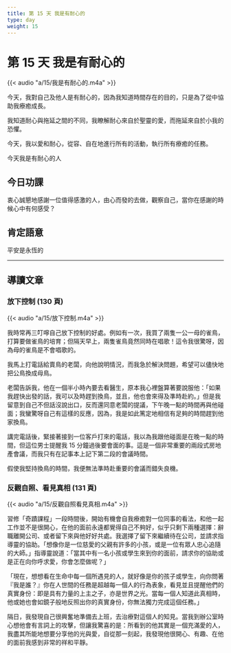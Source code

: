```yaml
---
title: 第 15 天 我是有耐心的
type: day
weight: 15
---
```


# 第 15 天 我是有耐心的

{{< audio "a/15/我是有耐心的.m4a" >}}

今天，我對自己及他人是有耐心的，因為我知道時間存在的目的，只是為了從中協助我療癒成長。

我知道耐心與拖延之間的不同，我瞭解耐心來自於聖靈的愛，而拖延來自於小我的恐懼。

今天，我以愛和耐心，從容、自在地進行所有的活動，執行所有療癒的任務。

今天我是有耐心的人

## 今日功課

衷心誠懇地感謝一位值得感激的人，由心而發的去做，觀察自己，當你在感謝的時候心中有何感受？

## 肯定語意

平安是永恆的

---

## 導讀文章

### 放下控制 (130 頁)

{{< audio "a/15/放下控制.m4a" >}}

我時常再三叮嚀自己放下控制的好處。例如有一次，我買了兩隻一公一母的雀鳥，打算要做雀鳥的培育；但隔天早上，兩隻雀鳥竟然同時在唱歌！這令我很驚呀，因為母的雀鳥是不會唱歌的。

我馬上打電話給賣鳥的老闆，向他說明情況，而我急於解決問題，希望可以儘快地把公鳥換成母鳥。

老闆告訴我，他在一個半小時內要去看醫生，原本我心裡盤算著要說服他：「如果我趕快出發的話，我可以及時趕到換鳥，並且，他也會來得及準時赴約。」但是我留意到自己不但話沒說出口，反而還同意老闆的提議，下午晚一點的時間再與他碰面；我蠻驚呀自己有這樣的反應，因為，我是如此篤定地相信有足夠的時間趕到他家換鳥。

講完電話後，緊接著接到一位客戶打來的電話，我以為我跟他碰面是在晚一點的時間，但這位男士提醒我 15 分鐘過後要會面的事。這是一個非常重要的兩段式房地產會議，而我只有在記事本上記下第二段的會議時間。

假使我堅持換鳥的時間，我便無法準時赴重要的會議而錯失良機。

### 反觀自照、看見真相 (131 頁)

{{< audio "a/15/反觀自照看見真相.m4a" >}}

習修「奇蹟課程」一段時間後，開始有機會自我療癒對一位同事的看法，和他一起工作並不是很開心，在他的面前永遠都覺得自己不夠好，似乎只剩下兩種選擇：辭職離開公司、或者留下來與他好好共處。我選擇了留下來繼續待在公司，並請求指導靈的協助。「想像你是一位慈愛的父親有許多的小孩，或是一位有眾人忠心追隨的大師。」指導靈說道：「當其中有一名小孩或學生來到你的面前，請求你的協助或是正在向你呼求愛，你會怎麼做呢？」

「現在，想想看在生命中每一個所遇見的人，就好像是你的孩子或學生，向你問著『我是誰？』你在人世間的任務是超越每一個人的行為表象，看見並且提醒他們的真實身份：即是具有力量的上主之子，亦是世界之光。當每一個人知道此真相時，他或她也會如鏡子般地反照出你的真實身份，你無法獨力完成這個任務。」

隔日，我發現自己很興奮地準備去上班，去治療對這個人的知見。當我到辦公室時心想他會有言詞上的攻擊，但讓我驚喜的是：所看到的他其實是一個充滿愛的人，我盡其所能地想要分享他的光與愛，自從那一刻起，我發現他很開心、有趣、在他的面前我感到非常的祥和平靜。
